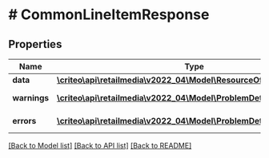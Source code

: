 # # CommonLineItemResponse

## Properties

Name | Type | Description | Notes
------------ | ------------- | ------------- | -------------
**data** | [**\criteo\api\retailmedia\v2022_04\Model\ResourceOfCommonLineItem**](ResourceOfCommonLineItem.md) |  | [optional]
**warnings** | [**\criteo\api\retailmedia\v2022_04\Model\ProblemDetails[]**](ProblemDetails.md) |  | [optional] [readonly]
**errors** | [**\criteo\api\retailmedia\v2022_04\Model\ProblemDetails[]**](ProblemDetails.md) |  | [optional] [readonly]

[[Back to Model list]](../../README.md#models) [[Back to API list]](../../README.md#endpoints) [[Back to README]](../../README.md)
